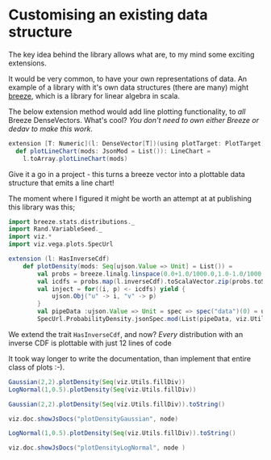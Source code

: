 # Customising an existing data structure

The key idea behind the library allows what are, to my mind some exciting extensions.


It would be very common, to have your own representations of data. An example of a library with it's own data structures (there are many) might [breeze](https://github.com/scalanlp/breeze), which is a library for linear algebra in scala.

The below extension method would add line plotting functionality, to _all_ Breeze DenseVectors. What's cool? _You don't need to own either Breeze or dedav to make this work_.

```scala
extension [T: Numeric](l: DenseVector[T])(using plotTarget: PlotTarget)
  def plotLineChart(mods: JsonMod = List()): LineChart =
    l.toArray.plotLineChart(mods)
```
Give it a go in a project - this turns a breeze vector into a plottable data structure that emits a line chart!

The moment where I figured it might be worth an attempt at at publishing this library was this;
```scala mdoc
import breeze.stats.distributions._
import Rand.VariableSeed._
import viz.*
import viz.vega.plots.SpecUrl

extension (l: HasInverseCdf)
    def plotDensity(mods: Seq[ujson.Value => Unit] = List()) =
        val probs = breeze.linalg.linspace(0.0+1.0/1000.0,1.0-1.0/1000.0,1000)
        val icdfs = probs.map(l.inverseCdf).toScalaVector.zip(probs.toScalaVector)
        val inject = for((i, p) <- icdfs) yield {
            ujson.Obj("u" -> i, "v" -> p)
        }
        val pipeData :ujson.Value => Unit = spec => spec("data")(0) = ujson.Obj("name" -> "points", "values"->inject)
        SpecUrl.ProbabilityDensity.jsonSpec.mod(List(pipeData, viz.Utils.fillDiv) ++ mods)
```
We extend the trait ```HasInverseCdf```, and now? _Every_ distribution with an inverse CDF is plottable with just 12 lines of code

It took way longer to write the documentation, than implement that entire class of plots :-).


```scala mdoc
Gaussian(2,2).plotDensity(Seq(viz.Utils.fillDiv))
LogNormal(1,0.5).plotDensity(Seq(viz.Utils.fillDiv))
```

```scala mdoc:vegaspec:plotDensityGaussian
Gaussian(2,2).plotDensity(Seq(viz.Utils.fillDiv)).toString()
```
```scala mdoc:js:invisible
viz.doc.showJsDocs("plotDensityGaussian", node)
```

```scala mdoc:vegaspec:plotDensityLogNormal
LogNormal(1,0.5).plotDensity(Seq(viz.Utils.fillDiv)).toString()
```
```scala mdoc:js:invisible
viz.doc.showJsDocs("plotDensityLogNormal", node )
```